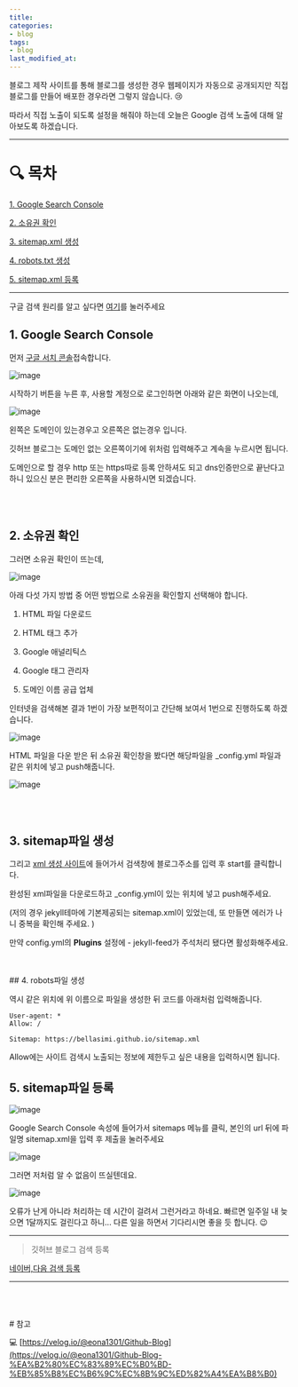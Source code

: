 ```yaml
---
title: 
categories:
- blog
tags:
- blog
last_modified_at:
---
```

블로그 제작 사이트를 통해 블로그를 생성한 경우 웹페이지가 자동으로 공개되지만 직접 블로그를 만들어 배포한 경우라면 그렇지 않습니다.
😢 

따라서 직접 노출이 되도록 설정을 해줘야 하는데 오늘은 Google 검색 노출에 대해 알아보도록 하겠습니다.


---
# 🔍 목차

[1. Google Search Console](#1-google-search-console)

[2. 소유권 확인](#2-소유권-확인)

[3. sitemap.xml 생성](#3-sitemap파일-생성)

[4. robots.txt 생성](#4-robots파일-생성)

[5. sitemap.xml 등록](#5-sitemap파일-등록)

---

구글 검색 원리를 알고 싶다면 [여기](https://www.google.com/intl/ko/search/howsearchworks/)를 눌러주세요


## 1. Google Search Console

먼저 [구글 서치 콘솔](https://search.google.com/search-console/about)접속합니다.

![image](https://user-images.githubusercontent.com/79133602/140523027-9313c896-77c7-4b45-99b5-eabe1b36f7f0.png)

시작하기 버튼을 누른 후, 사용할 계정으로 로그인하면 아래와 같은 화면이 나오는데,

![image](https://user-images.githubusercontent.com/79133602/140523497-ab22c9a7-c8dd-4d0d-80cf-2bd83859ac2d.png)

왼쪽은 도메인이 있는경우고 오른쪽은 없는경우 입니다.

깃허브 블로그는 도메인 없는 오른쪽이기에 위처럼 입력해주고 계속을 누르시면 됩니다.

도메인으로 할 경우 http 또는 https따로 등록 안하셔도 되고 dns인증만으로 끝난다고 하니 있으신 분은 편리한 오른쪽을 사용하시면
되겠습니다.

<br/>
<br/>

## 2. 소유권 확인


그러면 소유권 확인이 뜨는데,

![image](https://user-images.githubusercontent.com/79133602/140524257-145fc316-a052-4460-8961-ac6af4d5dadb.png)

아래 다섯 가지 방법 중 어떤 방법으로 소유권을 확인할지 선택해야 합니다.

1. HTML 파일 다운로드

2. HTML 태그 추가

3. Google 애널리틱스

4. Google 태그 관리자

5. 도메인 이름 공급 업체

인터넷을 검색해본 결과 1번이 가장 보편적이고 간단해 보여서 1번으로 진행하도록 하겠습니다. 

![image](https://user-images.githubusercontent.com/79133602/140528551-7a8e9962-fded-477a-8869-58f0e1c62f46.png)

HTML 파일을 다운 받은 뒤 소유권 확인창을 봤다면 해당파일을 _config.yml 파일과 같은 위치에 넣고 push해줍니다.

![image](https://user-images.githubusercontent.com/79133602/140525266-88091b5a-fb7a-4964-8ab5-c84d384dbdd5.png)

<br/>
<br/>

## 3. sitemap파일 생성



그리고 [xml 생성 사이트](https://www.xml-sitemaps.com/)에 들어가서 검색창에 블로그주소를 입력 후 start를 클릭합니다. 

완성된 xml파일을 다운로드하고 _config.yml이 있는 위치에 넣고 push해주세요.

(저의 경우 jekyll테마에 기본제공되는 sitemap.xml이 있었는데,
또 만들면 에러가 나니 중복을 확인해 주세요. )

만약 config.yml의 **Plugins** 설정에 - jekyll-feed가 주석처리 됐다면 활성화해주세요.


<br/>
<br/>
## 4. robots파일 생성

역시 같은 위치에 위 이름으로 파일을 생성한 뒤 코드를 아래처럼 입력해줍니다.

```
User-agent: *
Allow: /

Sitemap: https://bellasimi.github.io/sitemap.xml
```

Allow에는 사이트 검색시 노출되는 정보에 제한두고 싶은 내용을 입력하시면 됩니다. 


## 5. sitemap파일 등록

![image](https://user-images.githubusercontent.com/79133602/140528952-9367ff7e-bd3a-4bf5-89c8-f2f2383894cb.png)

Google Search Console 속성에 들어가서 sitemaps 메뉴를 클릭, 본인의 url 뒤에 파일명 sitemap.xml을 입력 후 제출을 눌러주세요

![image](https://user-images.githubusercontent.com/79133602/150058102-b2c8e09b-dd23-4441-8de9-5afcf18dee72.png)



그러면 저처럼 알 수 없음이 뜨실텐데요. 

![image](https://user-images.githubusercontent.com/79133602/140529708-98286a31-847c-45d9-a62e-f8c7ed9dc3e2.png)

오류가 난게 아니라 처리하는 데 시간이 걸려서 그런거라고 하네요.
빠르면 일주일 내 늦으면 1달까지도 걸린다고 하니... 다른 일을 하면서 기다리시면 좋을 듯 합니다.  😉 


---

> 깃허브 블로그 검색 등록

[네이버,다음 검색 등록](https://bellasimi.github.io/%EB%84%A4%EC%9D%B4%EB%B2%84,%EB%8B%A4%EC%9D%8C-%EA%B2%80%EC%83%89-%EB%93%B1%EB%A1%9D/)

---


<br/>
<br/>
<br/>
# 참고


💻 [https://velog.io/@eona1301/Github-Blog](https://velog.io/@eona1301/Github-Blog-%EA%B2%80%EC%83%89%EC%B0%BD-%EB%85%B8%EC%B6%9C%EC%8B%9C%ED%82%A4%EA%B8%B0)




